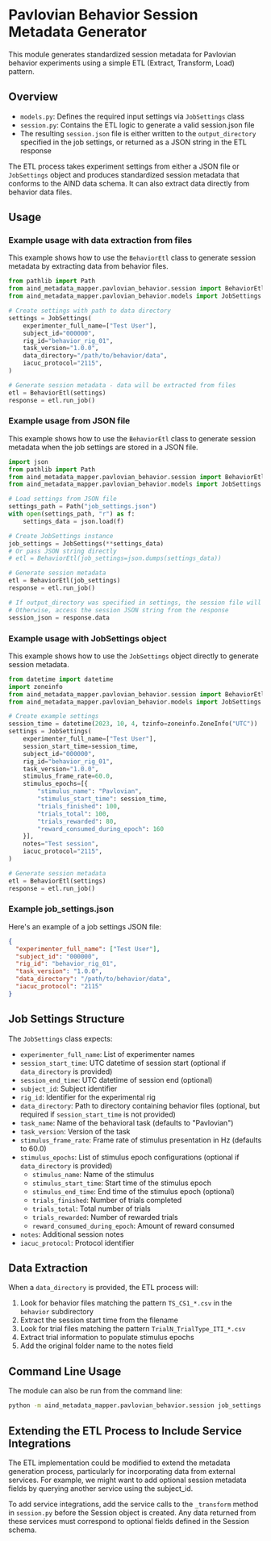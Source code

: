 # Pavlovian Behavior Session Metadata Generator

This module generates standardized session metadata for Pavlovian behavior experiments using a simple ETL (Extract, Transform, Load) pattern.

## Overview
- `models.py`: Defines the required input settings via `JobSettings` class
- `session.py`: Contains the ETL logic to generate a valid session.json file
- The resulting `session.json` file is either written to the `output_directory` specified in the job settings, or returned as a JSON string in the ETL response

The ETL process takes experiment settings from either a JSON file or `JobSettings` object and produces standardized session metadata that conforms to the AIND data schema. It can also extract data directly from behavior data files.

## Usage

### Example usage with data extraction from files
This example shows how to use the `BehaviorEtl` class to generate session metadata by extracting data from behavior files.

```python
from pathlib import Path
from aind_metadata_mapper.pavlovian_behavior.session import BehaviorEtl
from aind_metadata_mapper.pavlovian_behavior.models import JobSettings

# Create settings with path to data directory
settings = JobSettings(
    experimenter_full_name=["Test User"],
    subject_id="000000",
    rig_id="behavior_rig_01",
    task_version="1.0.0",
    data_directory="/path/to/behavior/data",
    iacuc_protocol="2115",
)

# Generate session metadata - data will be extracted from files
etl = BehaviorEtl(settings)
response = etl.run_job()
```

### Example usage from JSON file
This example shows how to use the `BehaviorEtl` class to generate session metadata when the job settings are stored in a JSON file.

```python
import json
from pathlib import Path
from aind_metadata_mapper.pavlovian_behavior.session import BehaviorEtl
from aind_metadata_mapper.pavlovian_behavior.models import JobSettings

# Load settings from JSON file
settings_path = Path("job_settings.json")
with open(settings_path, "r") as f:
    settings_data = json.load(f)

# Create JobSettings instance
job_settings = JobSettings(**settings_data)
# Or pass JSON string directly
# etl = BehaviorEtl(job_settings=json.dumps(settings_data))

# Generate session metadata
etl = BehaviorEtl(job_settings)
response = etl.run_job()

# If output_directory was specified in settings, the session file will be written there
# Otherwise, access the session JSON string from the response
session_json = response.data
```

### Example usage with JobSettings object
This example shows how to use the `JobSettings` object directly to generate session metadata.

```python
from datetime import datetime
import zoneinfo
from aind_metadata_mapper.pavlovian_behavior.session import BehaviorEtl
from aind_metadata_mapper.pavlovian_behavior.models import JobSettings

# Create example settings
session_time = datetime(2023, 10, 4, tzinfo=zoneinfo.ZoneInfo("UTC"))
settings = JobSettings(
    experimenter_full_name=["Test User"],
    session_start_time=session_time,
    subject_id="000000",
    rig_id="behavior_rig_01",
    task_version="1.0.0",
    stimulus_frame_rate=60.0,
    stimulus_epochs=[{
        "stimulus_name": "Pavlovian",
        "stimulus_start_time": session_time,
        "trials_finished": 100,
        "trials_total": 100,
        "trials_rewarded": 80,
        "reward_consumed_during_epoch": 160
    }],
    notes="Test session",
    iacuc_protocol="2115",
)

# Generate session metadata
etl = BehaviorEtl(settings)
response = etl.run_job()
```

### Example job_settings.json
Here's an example of a job settings JSON file:

```json
{
  "experimenter_full_name": ["Test User"],
  "subject_id": "000000",
  "rig_id": "behavior_rig_01",
  "task_version": "1.0.0",
  "data_directory": "/path/to/behavior/data",
  "iacuc_protocol": "2115"
}
```

## Job Settings Structure
The `JobSettings` class expects:
- `experimenter_full_name`: List of experimenter names
- `session_start_time`: UTC datetime of session start (optional if `data_directory` is provided)
- `session_end_time`: UTC datetime of session end (optional)
- `subject_id`: Subject identifier
- `rig_id`: Identifier for the experimental rig
- `data_directory`: Path to directory containing behavior files (optional, but required if `session_start_time` is not provided)
- `task_name`: Name of the behavioral task (defaults to "Pavlovian")
- `task_version`: Version of the task
- `stimulus_frame_rate`: Frame rate of stimulus presentation in Hz (defaults to 60.0)
- `stimulus_epochs`: List of stimulus epoch configurations (optional if `data_directory` is provided)
  - `stimulus_name`: Name of the stimulus
  - `stimulus_start_time`: Start time of the stimulus epoch
  - `stimulus_end_time`: End time of the stimulus epoch (optional)
  - `trials_finished`: Number of trials completed
  - `trials_total`: Total number of trials
  - `trials_rewarded`: Number of rewarded trials
  - `reward_consumed_during_epoch`: Amount of reward consumed
- `notes`: Additional session notes
- `iacuc_protocol`: Protocol identifier

## Data Extraction
When a `data_directory` is provided, the ETL process will:
1. Look for behavior files matching the pattern `TS_CS1_*.csv` in the `behavior` subdirectory
2. Extract the session start time from the filename
3. Look for trial files matching the pattern `TrialN_TrialType_ITI_*.csv`
4. Extract trial information to populate stimulus epochs
5. Add the original folder name to the notes field

## Command Line Usage
The module can also be run from the command line:

```bash
python -m aind_metadata_mapper.pavlovian_behavior.session job_settings.json
```

## Extending the ETL Process to Include Service Integrations
The ETL implementation could be modified to extend the metadata generation process, particularly for incorporating data from external services. For example, we might want to add optional session metadata fields by querying another service using the subject_id.

To add service integrations, add the service calls to the `_transform` method in `session.py` before the Session object is created. Any data returned from these services must correspond to optional fields defined in the Session schema.